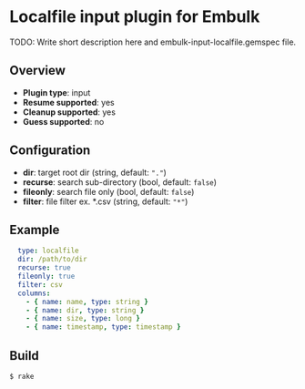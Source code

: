 # Localfile input plugin for Embulk

TODO: Write short description here and embulk-input-localfile.gemspec file.

## Overview

* **Plugin type**: input
* **Resume supported**: yes
* **Cleanup supported**: yes
* **Guess supported**: no

## Configuration

- **dir**: target root dir (string, default: `"."`)
- **recurse**: search sub-directory (bool, default: `false`)
- **fileonly**: search file only (bool, default: `false`)
- **filter**: file filter ex. *.csv (string, default: `"*"`)

## Example

```yaml
  type: localfile
  dir: /path/to/dir
  recurse: true
  fileonly: true
  filter: csv
  columns:
    - { name: name, type: string }
    - { name: dir, type: string }
    - { name: size, type: long }
    - { name: timestamp, type: timestamp }
```

## Build

```
$ rake
```

